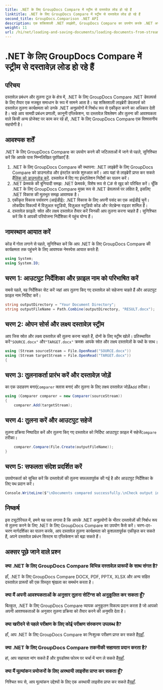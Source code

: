 ```yaml
---
title: .NET के लिए GroupDocs Compare में स्ट्रीम से दस्तावेज़ लोड हो रहे हैं
linktitle: .NET के लिए GroupDocs Compare में स्ट्रीम से दस्तावेज़ लोड हो रहे हैं
second_title: GroupDocs.Comparison .NET API
description: एक शक्तिशाली .NET लाइब्रेरी, GroupDocs Compare का उपयोग करके .NET अनुप्रयोगों में दस्तावेज़ों की तुलना आसानी से करना सीखें।
weight: 11
url: /hi/net/loading-and-saving-documents/loading-documents-from-stream/
---
```


# .NET के लिए GroupDocs Compare में स्ट्रीम से दस्तावेज़ लोड हो रहे हैं

## परिचय
दस्तावेज़ प्रबंधन और तुलना टूल के क्षेत्र में, .NET के लिए GroupDocs Compare .NET डेवलपर्स के लिए तैयार एक मजबूत समाधान के रूप में सामने आता है। यह शक्तिशाली लाइब्रेरी डेवलपर्स को दस्तावेज़ तुलना कार्यक्षमता को उनके .NET अनुप्रयोगों में निर्बाध रूप से एकीकृत करने का अधिकार देती है। चाहे आप सामग्री प्रबंधन प्रणाली, कानूनी एप्लिकेशन, या दस्तावेज़ विश्लेषण और तुलना की आवश्यकता वाले किसी अन्य प्रोजेक्ट पर काम कर रहे हों, .NET के लिए GroupDocs Compare एक विश्वसनीय सहयोगी है।
## आवश्यक शर्तें
.NET के लिए GroupDocs Compare का उपयोग करने की जटिलताओं में जाने से पहले, सुनिश्चित करें कि आपके पास निम्नलिखित पूर्वापेक्षाएँ हैं:
1.  .NET के लिए GroupDocs Compare की स्थापना: .NET लाइब्रेरी के लिए GroupDocs Compare को डाउनलोड और इंस्टॉल करके शुरुआत करें। आप यहां से लाइब्रेरी प्राप्त कर सकते हैं[लिंक को डाउनलोड करें](https://releases.groupdocs.com/comparison/net/). दस्तावेज़ में दिए गए इंस्टॉलेशन निर्देशों का पालन करें।
2. .NET फ्रेमवर्क की बुनियादी समझ: .NET फ्रेमवर्क, विशेष रूप से C# से खुद को परिचित करें। चूँकि .NET के लिए GroupDocs Compare मुख्य रूप से .NET डेवलपर्स पर लक्षित है, इसलिए .NET विकास की मूलभूत समझ आवश्यक है।
3. एकीकृत विकास पर्यावरण (आईडीई): .NET विकास के लिए अपनी पसंद का एक आईडीई चुनें। लोकप्रिय विकल्पों में विज़ुअल स्टूडियो, विज़ुअल स्टूडियो कोड और जेटब्रेन्स राइडर शामिल हैं।
4. दस्तावेज़ फ़ाइलें: स्रोत और लक्ष्य दस्तावेज़ तैयार करें जिनकी आप तुलना करना चाहते हैं। सुनिश्चित करें कि वे आपकी परियोजना निर्देशिका में पहुंच योग्य हैं।

## नामस्थान आयात करें
कोड में गोता लगाने से पहले, सुनिश्चित करें कि आप .NET के लिए GroupDocs Compare की कार्यक्षमता तक पहुंचने के लिए आवश्यक नेमस्पेस आयात करते हैं:
```csharp
using System;
using System.IO;
```
## चरण 1: आउटपुट निर्देशिका और फ़ाइल नाम को परिभाषित करें
सबसे पहले, वह निर्देशिका सेट करें जहां आप तुलना किए गए दस्तावेज़ को सहेजना चाहते हैं और आउटपुट फ़ाइल नाम निर्दिष्ट करें।
```csharp
string outputDirectory = "Your Document Directory";
string outputFileName = Path.Combine(outputDirectory, "RESULT.docx");
```
## चरण 2: ओपन सोर्स और लक्ष्य दस्तावेज़ स्ट्रीम
 आप जिस स्रोत और लक्ष्य दस्तावेज़ की तुलना करना चाहते हैं, दोनों के लिए स्ट्रीम खोलें। प्रतिस्थापित करें`"SOURCE.docx"` और`"TARGET.docx"` क्रमशः आपके स्रोत और लक्ष्य दस्तावेज़ों के पथों के साथ।
```csharp
using (Stream sourceStream = File.OpenRead("SOURCE.docx"))
using (Stream targetStream = File.OpenRead("TARGET.docx"))
{
```
## चरण 3: तुलनाकर्ता प्रारंभ करें और दस्तावेज़ जोड़ें
 का एक उदाहरण बनाएं`Comparer` क्लास बनाएं और तुलना के लिए लक्ष्य दस्तावेज़ जोड़ें`Add` तरीका।
```csharp
using (Comparer comparer = new Comparer(sourceStream))
{
    comparer.Add(targetStream);
```
## चरण 4: तुलना करें और आउटपुट सहेजें
 तुलना प्रक्रिया निष्पादित करें और तुलना किए गए दस्तावेज़ को निर्दिष्ट आउटपुट फ़ाइल में सहेजें`Compare` तरीका।
```csharp
    comparer.Compare(File.Create(outputFileName));
}
```
## चरण 5: सफलता संदेश प्रदर्शित करें
उपयोगकर्ता को सूचित करें कि दस्तावेज़ों की तुलना सफलतापूर्वक की गई है और आउटपुट निर्देशिका के लिए पथ प्रदान करें।
```csharp
Console.WriteLine($"\nDocuments compared successfully.\nCheck output in {outputDirectory}.");
```

## निष्कर्ष
इस ट्यूटोरियल में, हमने यह पता लगाया है कि आपके .NET अनुप्रयोगों के भीतर दस्तावेज़ों की निर्बाध रूप से तुलना करने के लिए .NET के लिए GroupDocs Compare का उपयोग कैसे करें। चरण-दर-चरण मार्गदर्शिका का पालन करके, आप दस्तावेज़ तुलना कार्यक्षमता को कुशलतापूर्वक एकीकृत कर सकते हैं, अपने दस्तावेज़ प्रबंधन सिस्टम या एप्लिकेशन को बढ़ा सकते हैं।
## अक्सर पूछे जाने वाले प्रश्न
### क्या .NET के लिए GroupDocs Compare विभिन्न दस्तावेज़ प्रारूपों के साथ संगत है?
हाँ, .NET के लिए GroupDocs Compare DOCX, PDF, PPTX, XLSX और अन्य सहित दस्तावेज़ प्रारूपों की एक विस्तृत श्रृंखला का समर्थन करता है।
### क्या मैं अपनी आवश्यकताओं के अनुसार तुलना सेटिंग्स को अनुकूलित कर सकता हूँ?
बिल्कुल, .NET के लिए GroupDocs Compare व्यापक अनुकूलन विकल्प प्रदान करता है जो आपको अपनी आवश्यकताओं के अनुसार तुलना प्रक्रिया को तैयार करने की अनुमति देता है।
### क्या खरीदने से पहले परीक्षण के लिए कोई परीक्षण संस्करण उपलब्ध है?
 हाँ, आप .NET के लिए GroupDocs Compare का निःशुल्क परीक्षण प्राप्त कर सकते हैं[यहाँ](https://releases.groupdocs.com/).
### क्या .NET के लिए GroupDocs Compare तकनीकी सहायता प्रदान करता है?
हां, आप सहायता मांग सकते हैं और ग्रुपडॉक्स फोरम पर चर्चा में भाग ले सकते हैं[यहाँ](https://forum.groupdocs.com/c/comparison/12).
### क्या मैं मूल्यांकन प्रयोजनों के लिए अस्थायी लाइसेंस प्राप्त कर सकता हूँ?
 निश्चित रूप से, आप मूल्यांकन उद्देश्यों के लिए एक अस्थायी लाइसेंस प्राप्त कर सकते हैं[यहाँ](https://purchase.groupdocs.com/temporary-license/).